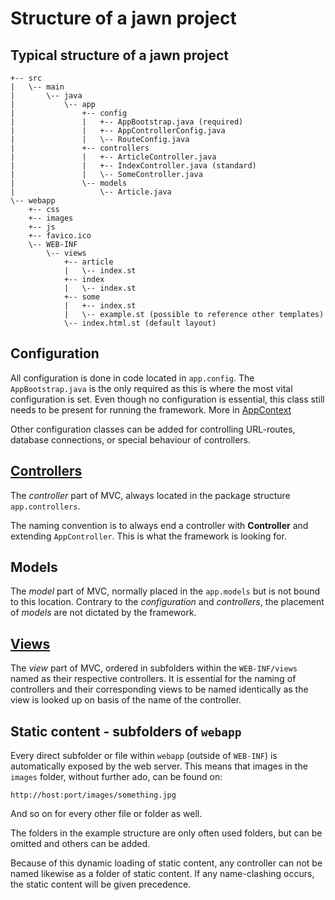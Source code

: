 # Structure of a jawn project

## Typical structure of a jawn project
```
+-- src
|   \-- main
|       \-- java
|           \-- app
|               +-- config
|               |   +-- AppBootstrap.java (required)
|               |   +-- AppControllerConfig.java
|               |   \-- RouteConfig.java
|               +-- controllers
|               |   +-- ArticleController.java
|               |   +-- IndexController.java (standard)
|               |   \-- SomeController.java
|               \-- models
|                   \-- Article.java
\-- webapp
    +-- css
    +-- images
    +-- js
    +-- favico.ico
    \-- WEB-INF
        \-- views
            +-- article
            |   \-- index.st
            +-- index
            |   \-- index.st
            +-- some
            |   +-- index.st
            |   \-- example.st (possible to reference other templates)
            \-- index.html.st (default layout)
```
## Configuration
All configuration is done in code located in `app.config`.
The `AppBootstrap.java` is the only required as this is where the most vital configuration is set.
Even though no configuration is essential, this class still needs to be present for running the framework.
More in [AppContext](appcontext.md)

Other configuration classes can be added for controlling URL-routes, database connections, or special behaviour of controllers.



## [Controllers](controllers.md)
The *controller* part of MVC, always located in the package structure `app.controllers`.

The naming convention is to always end a controller with **Controller** and extending `AppController`.
This is what the framework is looking for.

## Models
The *model* part of MVC, normally placed in the `app.models` but is not bound to this location.
Contrary to the *configuration* and *controllers*, the placement of *models* are not dictated by the framework.

## [Views](views.md)
The *view* part of MVC, ordered in subfolders within the `WEB-INF/views` named as their respective controllers.
It is essential for the naming of controllers and their corresponding views to be named identically as the view is looked up
on basis of the name of the controller.


## Static content - subfolders of `webapp`
Every direct subfolder or file within `webapp` (outside of `WEB-INF`) is automatically exposed by the web server.
This means that images in the `images` folder, without further ado, can be found on:
```
http://host:port/images/something.jpg
```
And so on for every other file or folder as well.

The folders in the example structure are only often used folders, but can be omitted and others can be added.

Because of this dynamic loading of static content, any controller can not be named likewise
as a folder of static content. If any name-clashing occurs, the static content will be given precedence.